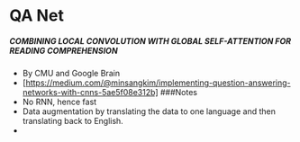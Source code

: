 # QA Net
#####  COMBINING LOCAL CONVOLUTION WITH GLOBAL SELF-ATTENTION FOR READING COMPREHENSION
- By CMU and Google Brain
- [https://medium.com/@minsangkim/implementing-question-answering-networks-with-cnns-5ae5f08e312b]
###Notes
- No RNN, hence fast
- Data augmentation by translating the data to one language and then translating back to English.
- 
